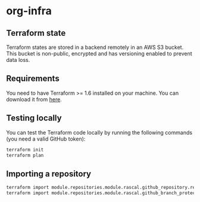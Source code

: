 # org-infra

## Terraform state

Terraform states are stored in a backend remotely in an AWS S3 bucket. This bucket is non-public, encrypted and has versioning enabled to prevent data loss.

## Requirements

You need to have Terraform >= 1.6 installed on your machine. You can download it from [here](https://www.terraform.io/downloads.html).

## Testing locally

You can test the Terraform code locally by running the following commands (you need a valid GitHub token):

```bash
terraform init
terraform plan
```

## Importing a repository

```bash
terraform import module.repositories.module.rascal.github_repository.repo rascal
terraform import module.repositories.module.rascal.github_branch_protection.main rascal:master
```
